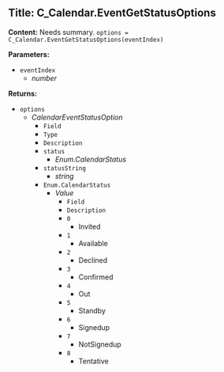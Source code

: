 ## Title: C_Calendar.EventGetStatusOptions

**Content:**
Needs summary.
`options = C_Calendar.EventGetStatusOptions(eventIndex)`

**Parameters:**
- `eventIndex`
  - *number*

**Returns:**
- `options`
  - *CalendarEventStatusOption*
    - `Field`
    - `Type`
    - `Description`
    - `status`
      - *Enum.CalendarStatus*
    - `statusString`
      - *string*
    - `Enum.CalendarStatus`
      - *Value*
        - `Field`
        - `Description`
        - `0`
          - Invited
        - `1`
          - Available
        - `2`
          - Declined
        - `3`
          - Confirmed
        - `4`
          - Out
        - `5`
          - Standby
        - `6`
          - Signedup
        - `7`
          - NotSignedup
        - `8`
          - Tentative